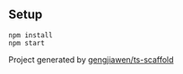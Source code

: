 ## Setup

```
npm install
npm start
```

Project generated by [gengjiawen/ts-scaffold](https://github.com/gengjiawen/ts-scaffold)